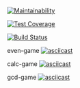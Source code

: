 [![Maintainability](https://api.codeclimate.com/v1/badges/a99a88d28ad37a79dbf6/maintainability)](https://codeclimate.com/github/codeclimate/codeclimate/maintainability)

[![Test Coverage](https://api.codeclimate.com/v1/badges/a99a88d28ad37a79dbf6/test_coverage)](https://codeclimate.com/github/codeclimate/codeclimate/test_coverage)

[![Build Status](https://travis-ci.org/eg-b/python-project-lvl1.svg?branch=master)](https://travis-ci.org/eg-b/python-project-lvl1)

even-game
[![asciicast](https://asciinema.org/a/NbdHI1E7acP6jKLZK1dIKEuLM.svg)](https://asciinema.org/a/NbdHI1E7acP6jKLZK1dIKEuLM)

calc-game
[![asciicast](https://asciinema.org/a/YRC6eZpW1G7kRMd5kLo1Zz3rh.svg)](https://asciinema.org/a/YRC6eZpW1G7kRMd5kLo1Zz3rh)

gcd-game
[![asciicast](https://asciinema.org/a/Y6av8YTzEpRp15dmy44reWJ2P.svg)](https://asciinema.org/a/Y6av8YTzEpRp15dmy44reWJ2P)


